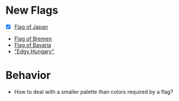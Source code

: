# New Flags

- [x] [Flag of Japan](https://en.wikipedia.org/wiki/Flag_of_Japan)
- [Flag of Bremen](https://en.wikipedia.org/wiki/Flag_of_Bremen)
- [Flag of Bavaria](https://en.wikipedia.org/wiki/Flag_of_Bavaria)
- ["Edgy Hungary"](https://www.reddit.com/r/vexillology/comments/pr4p7d/fail_i_attempted_to_make_a_fictional_arab_flag/)

# Behavior

* How to deal with a smaller palette than colors required by a flag?
